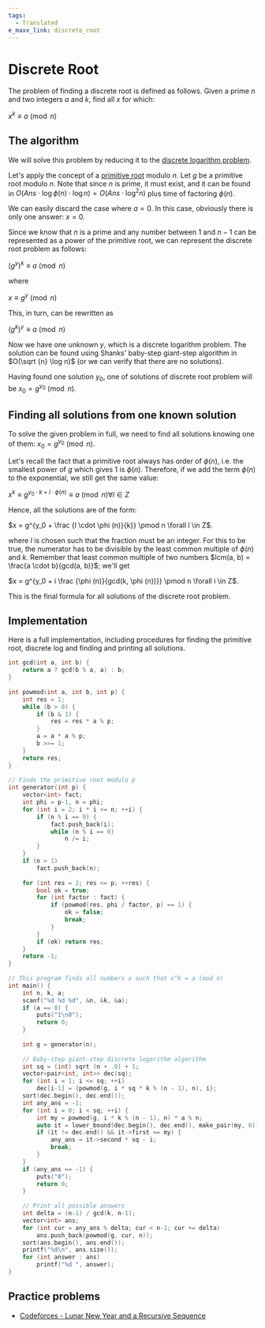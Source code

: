 ```yaml
---
tags:
  - Translated
e_maxx_link: discrete_root
---
```


# Discrete Root

The problem of finding a discrete root is defined as follows. Given a prime $n$ and two integers $a$ and $k$, find all $x$ for which:

$x^k \equiv a \pmod n$

## The algorithm

We will solve this problem by reducing it to the [discrete logarithm problem](discrete-log.md).

Let's apply the concept of a [primitive root](primitive-root.md) modulo $n$. Let $g$ be a primitive root modulo $n$. Note that since $n$ is prime, it must exist, and it can be found in $O(Ans \cdot \log \phi (n) \cdot \log n) = O(Ans \cdot \log^2 n)$ plus time of factoring $\phi (n)$.

We can easily discard the case where $a = 0$. In this case, obviously there is only one answer: $x = 0$.

Since we know that $n$ is a prime and any number between 1 and $n-1$ can be represented as a power of the primitive root, we can represent the discrete root problem as follows:

$(g^y)^k \equiv a \pmod n$

where

$x \equiv g^y \pmod n$

This, in turn, can be rewritten as

$(g^k)^y \equiv a \pmod n$

Now we have one unknown $y$, which is a discrete logarithm problem. The solution can be found using Shanks' baby-step giant-step algorithm in $O(\sqrt {n} \log n)$ (or we can verify that there are no solutions).

Having found one solution $y_0$, one of solutions of discrete root problem will be $x_0 = g^{y_0} \pmod n$.

## Finding all solutions from one known solution

To solve the given problem in full, we need to find all solutions knowing one of them: $x_0 = g^{y_0} \pmod n$.

Let's recall the fact that a primitive root always has order of $\phi (n)$, i.e. the smallest power of $g$ which gives 1 is $\phi (n)$. Therefore, if we add the term $\phi (n)$ to the exponential, we still get the same value:

$x^k \equiv g^{ y_0 \cdot k + l \cdot \phi (n)} \equiv a \pmod n \forall l \in Z$

Hence, all the solutions are of the form:

$x = g^{y_0 + \frac {l \cdot \phi (n)}{k}} \pmod n \forall l \in Z$.

where $l$ is chosen such that the fraction must be an integer. For this to be true, the numerator has to be divisible by the least common multiple of  $\phi (n)$ and $k$. Remember that least common multiple of two numbers $lcm(a, b) = \frac{a \cdot b}{gcd(a, b)}$; we'll get

$x = g^{y_0 + i \frac {\phi (n)}{gcd(k, \phi (n))}} \pmod n \forall i \in Z$.

This is the final formula for all solutions of the discrete root problem.

## Implementation

Here is a full implementation, including procedures for finding the primitive root, discrete log and finding and printing all solutions.

```cpp
int gcd(int a, int b) {
	return a ? gcd(b % a, a) : b;
}
 
int powmod(int a, int b, int p) {
	int res = 1;
	while (b > 0) {
		if (b & 1) {
			res = res * a % p;
		}
		a = a * a % p;
		b >>= 1;
	}
	return res;
}
 
// Finds the primitive root modulo p
int generator(int p) {
	vector<int> fact;
	int phi = p-1, n = phi;
	for (int i = 2; i * i <= n; ++i) {
		if (n % i == 0) {
			fact.push_back(i);
			while (n % i == 0)
				n /= i;
		}
	}
	if (n > 1)
		fact.push_back(n);
 
	for (int res = 2; res <= p; ++res) {
		bool ok = true;
		for (int factor : fact) {
			if (powmod(res, phi / factor, p) == 1) {
				ok = false;
				break;
			}
		}
		if (ok) return res;
	}
	return -1;
}
 
// This program finds all numbers x such that x^k = a (mod n)
int main() {
	int n, k, a;
	scanf("%d %d %d", &n, &k, &a);
	if (a == 0) {
		puts("1\n0");
		return 0;
	}
 
	int g = generator(n);
 
	// Baby-step giant-step discrete logarithm algorithm
	int sq = (int) sqrt (n + .0) + 1;
	vector<pair<int, int>> dec(sq);
	for (int i = 1; i <= sq; ++i)
		dec[i-1] = {powmod(g, i * sq * k % (n - 1), n), i};
	sort(dec.begin(), dec.end());
	int any_ans = -1;
	for (int i = 0; i < sq; ++i) {
		int my = powmod(g, i * k % (n - 1), n) * a % n;
		auto it = lower_bound(dec.begin(), dec.end(), make_pair(my, 0));
		if (it != dec.end() && it->first == my) {
			any_ans = it->second * sq - i;
			break;
		}
	}
	if (any_ans == -1) {
		puts("0");
		return 0;
	}
 
	// Print all possible answers
	int delta = (n-1) / gcd(k, n-1);
	vector<int> ans;
	for (int cur = any_ans % delta; cur < n-1; cur += delta)
		ans.push_back(powmod(g, cur, n));
	sort(ans.begin(), ans.end());
	printf("%d\n", ans.size());
	for (int answer : ans)
		printf("%d ", answer);
}
```

## Practice problems

* [Codeforces - Lunar New Year and a Recursive Sequence](https://codeforces.com/contest/1106/problem/F)
